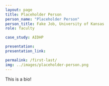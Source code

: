 ```yaml
---
layout: page
title: Placeholder Person
person_name: "Placeholder Person"
person_title: Fake Job, University of Kansas
role: faculty

case_study: AIDHP

presentation:
presentation_link: 

permalink: /first-last/
img: ../images/placeholder-person.png
---
```

This is a bio!
